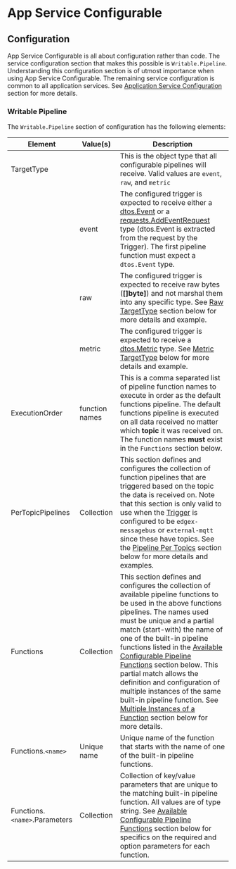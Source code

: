 # App Service Configurable

## Configuration

App Service Configurable is all about configuration rather than code. 
The service configuration section that makes this possible is `Writable.Pipeline`. 
Understanding this configuration section is of utmost importance when using App Service Configurable.
The remaining service configuration is common to all application services. 
See [Application Service Configuration](../../Configuration.md) section for more details.

### Writable Pipeline

The `Writable.Pipeline` section of configuration has the following elements:



| Element                       | Value(s)       | Description                                                                                                                                                                                                                                                                                                                                                                                                                                                                                                                                                                                           |
| ----------------------------- | -------------- |-------------------------------------------------------------------------------------------------------------------------------------------------------------------------------------------------------------------------------------------------------------------------------------------------------------------------------------------------------------------------------------------------------------------------------------------------------------------------------------------------------------------------------------------------------------------------------------------------------|
| TargetType                    |                | This is the object type that all configurable pipelines will receive. Valid values are `event`, `raw`,  and `metric`                                                                                                                                                                                                                                                                                                                                                                                                                                                                                  |
|                               | event          | The configured trigger is expected to receive either a [dtos.Event](https://github.com/edgexfoundry/go-mod-core-contracts/blob/{{edgexversion}}/dtos/event.go) or a [requests.AddEventRequest](https://github.com/edgexfoundry/go-mod-core-contracts/blob/{{edgexversion}}/dtos/requests/event.go) type (dtos.Event is extracted from the request by the Trigger). The first pipeline function must expect a `dtos.Event` type.                                                                                                                                                                       |
|                               | raw            | The configured trigger is expected to receive raw bytes (**[]byte]**) and not marshal them into any specific type. See [Raw TargetType](../details/TargetType#raw-targettype) section below for more details and example.                                                                                                                                                                                                                                                                                                                                                                             |
|                               | metric         | The configured trigger is expected to receive a [dtos.Metric](https://github.com/edgexfoundry/go-mod-core-contracts/blob/{{edgexversion}}/dtos/metric.go) type. See [Metric TargetType](../details/TargetType#metric-targettype) below for more details and example.                                                                                                                                                                                                                                                                                                                                  |
| ExecutionOrder                | function names | This is a comma separated list of pipeline function names to execute in order as the default functions pipeline. The default functions pipeline is executed on all data received no matter which **topic** it was received on. The function names **must** exist in the `Functions` section below.                                                                                                                                                                                                                                                                                                    |
| PerTopicPipelines             | Collection     | This section defines and configures the collection of function pipelines that are triggered based on the topic the data is received on. Note that this section is only valid to use when the [Trigger](../../sdk/details/Triggers.md) is configured to be `edgex-messagebus` or `external-mqtt` since these have topics. See the [Pipeline Per Topics](../details/PipelinePerTopics) section below for more details and examples.                                                                                                                                                                     |
| Functions                     | Collection     | This section defines and configures the collection of available pipeline functions to be used in the above functions pipelines. The names used must be unique and a partial match (start-with) the name of one of the built-in pipeline functions listed in the [Available Configurable Pipeline Functions](../details/AvailablePipelineFunctions) section below. This partial match allows the definition and configuration of multiple instances of the same built-in pipeline function. See [Multiple Instances of a Function](../details/DeployMultipleInstances) section below for more details. |
| Functions.`<name>`            | Unique name    | Unique name of the function that starts with the name of one of the built-in pipeline functions.                                                                                                                                                                                                                                                                                                                                                                                                                                                                                                      |
| Functions.`<name>`.Parameters | Collection     | Collection of key/value parameters that are unique to the matching built-in pipeline function. All values are of type string. See  [Available Configurable Pipeline Functions](../details/AvailablePipelineFunctions) section below for specifics on the required and option parameters for each function.                                                                                                                                                                                                                                                                                            |
